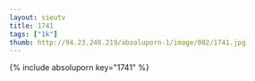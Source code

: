 ```yaml
--- 
layout: sieutv
title: 1741
tags: ["1k"]
thumb: http://94.23.248.219/absoluporn-1/image/002/1741.jpg
---
```

{% include absoluporn key="1741" %} 
